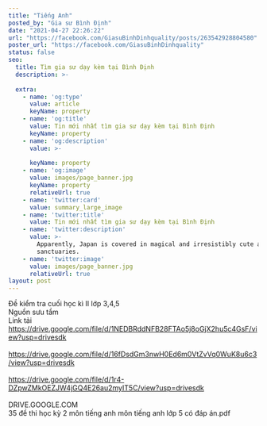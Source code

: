 ```yaml
---
title: "Tiếng Anh"
posted_by: "Gia sư Bình Định"
date: "2021-04-27 22:26:22"
url: "https://facebook.com/GiasuBinhDinhquality/posts/263542928804580"
poster_url: "https://facebook.com/GiasuBinhDinhquality"
status: false
seo:
  title: Tìm gia sư dạy kèm tại Bình Định
  description: >-
    
  extra:
    - name: 'og:type'
      value: article
      keyName: property
    - name: 'og:title'
      value: Tin mới nhất tìm gia sư dạy kèm tại Bình Định
      keyName: property
    - name: 'og:description'
      value: >-
        
      keyName: property
    - name: 'og:image'
      value: images/page_banner.jpg
      keyName: property
      relativeUrl: true
    - name: 'twitter:card'
      value: summary_large_image
    - name: 'twitter:title'
      value: Tin mới nhất tìm gia sư dạy kèm tại Bình Định
    - name: 'twitter:description'
      value: >-
        Apparently, Japan is covered in magical and irresistibly cute animal
        sanctuaries.
    - name: 'twitter:image'
      value: images/page_banner.jpg
      relativeUrl: true
layout: post
---
```

Đề kiểm tra cuối học kì II lớp 3,4,5<br>Nguồn sưu tầm<br>Link tải<br>https://drive.google.com/file/d/1NEDBRddNFB28FTAo5j8oGjX2hu5c4GsF/view?usp=drivesdk<br><br>https://drive.google.com/file/d/16fDsdGm3nwH0Ed6m0VtZvVq0WuK8u6c3/view?usp=drivesdk<br><br>https://drive.google.com/file/d/1r4-DZpwZMkOEZJW4jGQ4E26au2myIT5C/view?usp=drivesdk<br><br>DRIVE.GOOGLE.COM<br>35 đề thi học kỳ 2 môn tiếng anh môn tiếng anh lớp 5 có đáp án.pdf
